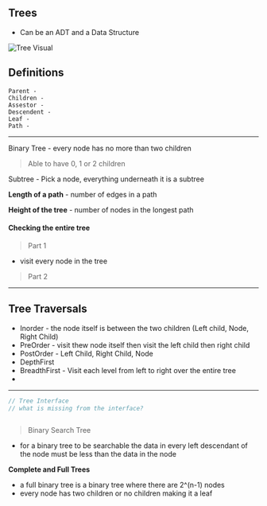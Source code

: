 ## Trees

* Can be an ADT and a Data  Structure

![Tree Visual](https://raw.githubusercontent.com/RamziCarter/DataStructures1/main/TreesEx.png)


Definitions
---

```
Parent - 
Children - 
Assestor - 
Descendent - 
Leaf - 
Path - 
```

---

Binary Tree - every node has no more than two children 
> Able to have 0, 1 or 2 children

Subtree - Pick a node, everything underneath it is a subtree

**Length of a path** - number of edges in a path


**Height of the tree** - number of nodes in the longest path


#### Checking the entire tree
> Part 1
* visit every node in the tree

> Part 2




---
## Tree Traversals

* Inorder -  the node itself is between the two children (Left child, Node, Right Child)
* PreOrder - visit thew node itself then visit the left child then right child
* PostOrder - Left Child, Right Child, Node
* DepthFirst
* BreadthFirst - Visit each level from left to right over the entire tree
* 

---



```java
// Tree Interface
// what is missing from the interface?



```

> Binary Search Tree

* for a binary tree to be searchable the data in every left descendant of the node must be less than the data in the node 

**Complete and Full Trees**
* a full binary tree is a binary tree where there are 2^(n-1) nodes
* every node has two children or no children making it a leaf

